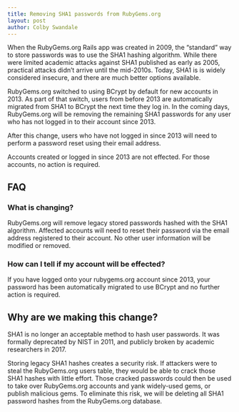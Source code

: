 ```yaml
---
title: Removing SHA1 passwords from RubyGems.org
layout: post
author: Colby Swandale
---
```


When the RubyGems.org Rails app was created in 2009, the “standard” way to store passwords was to use the SHA1 hashing algorithm. While there were limited academic attacks against SHA1 published as early as 2005, practical attacks didn’t arrive until the mid-2010s. Today, SHA1 is is widely considered insecure, and there are much better options available.

RubyGems.org switched to using BCrypt by default for new accounts in 2013. As part of that switch, users from before 2013 are automatically migrated from SHA1 to BCrypt the next time they log in. In the coming days, RubyGems.org will be removing the remaining SHA1 passwords for any user who has not logged in to their account since 2013.

After this change, users who have not logged in since 2013 will need to perform a password reset using their email address.

Accounts created or logged in since 2013 are not effected. For those accounts, no action is required.

## FAQ

### What is changing?

RubyGems.org will remove legacy stored passwords hashed with the SHA1 algorithm. Affected accounts will need to reset their password via the email address registered to their account. No other user information will be modified or removed.

### How can I tell if my account will be effected?

If you have logged onto your rubygems.org account since 2013, your password has been automatically migrated to use BCrypt and no further action is required.

## Why are we making this change?

SHA1 is no longer an acceptable method to hash user passwords. It was formally deprecated by NIST in 2011, and publicly broken by academic researchers in 2017.

Storing legacy SHA1 hashes creates a security risk. If attackers were to steal the RubyGems.org users table, they would be able to crack those SHA1 hashes with little effort. Those cracked passwords could then be used to take over RubyGems.org accounts and yank widely-used gems, or publish malicious gems. To eliminate this risk, we will be deleting all SHA1 password hashes from the RubyGems.org database.
